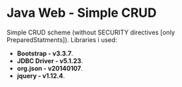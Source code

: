 #  Java Web - Simple CRUD
Simple CRUD scheme (without SECURITY directives [only PreparedStatments]). Libraries i used:
- **Bootstrap - v3.3.7**.
- **JDBC Driver - v5.1.23**.
- **org.json - v20140107**.
- **jquery - v1.12.4**.
